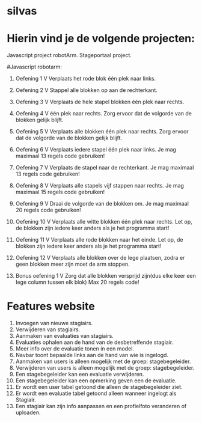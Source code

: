 # silvas
# Hierin vind je de volgende projecten:
Javascript project robotArm.
Stageportaal project.

#Javascript robotarm:
1. Oefening 1 V
Verplaats het rode blok één plek naar links.
2. Oefening 2 V
Stappel alle blokken op aan de rechterkant.
3. Oefening 3 V
Verplaats de hele stapel blokken één plek naar rechts.
4. Oefening 4 V
één plek naar rechts. Zorg ervoor dat de volgorde van de blokken gelijk blijft.
5. Oefening 5 V
Verplaats alle blokken één plek naar rechts. Zorg ervoor dat de volgorde van de blokken gelijk blijft. 
6. Oefening 6  V
Verplaats iedere stapel één plek naar links.
Je mag maximaal 13 regels code gebruiken!
7. Oefening 7 V
Verplaats de stapel naar de rechterkant.
Je mag maximaal 13 regels code gebruiken!
8. Oefening 8 V
Verplaats alle stapels vijf stappen naar rechts.
Je mag maximaal 15 regels code gebruiken!
9. Oefening 9 V
Draai de volgorde van de blokken om.
Je mag maximaal 20 regels code gebruiken!
10. Oefening 10 V
Verplaats alle witte blokken één plek naar rechts. 
Let op, de blokken zijn iedere keer anders als je het programma start!
11. Oefening 11 V
Verplaats alle rode blokken naar het einde.
Let op, de blokken zijn iedere keer anders als je het programma start!
12. Oefening 12 V
Verplaats alle blokken over de lege plaatsen, zodra er geen blokken meer zijn moet de arm stoppen.

1. Bonus oefening 1 V
Zorg dat alle blokken versprijd zijn(dus elke keer een lege column tussen elk blok)
Max 20 regels code!


# Features website
1. Invoegen van nieuwe stagiairs.
2. Verwijderen van stagiairs.
3. Aanmaken van evaluaties van stagiairs.
4. Evaluaties ophalen aan de hand van de desbetreffende stagiair.
5. Meer info over de evaluatie tonen in een model.
6. Navbar toont bepaalde links aan de hand van wie is ingelogd.
7. Aanmaken van users is alleen mogelijk met de groep: stagebegeleider.
8. Verwijderen van users is alleen mogelijk met de groep: stagebegeleider.
9. Een stagebegeleider kan een evaluatie verwijderen.
10. Een stagebegeleider kan een opmerking geven een de evaluatie.
12. Er wordt een user tabel getoond die alleen de stagebegeleider ziet.
13. Er wordt een evaluatie tabel getoond alleen wanneer ingelogt als Stagiair.
14. Een stagiair kan zijn info aanpassen en een profielfoto veranderen of uploaden.

